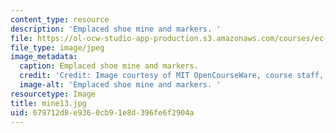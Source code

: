 ```yaml
---
content_type: resource
description: 'Emplaced shoe mine and markers. '
file: https://ol-ocw-studio-app-production.s3.amazonaws.com/courses/ec-s06-design-for-demining-spring-2007/679712d8e9360cb91e8d396fe6f2904a_mine13.jpg
file_type: image/jpeg
image_metadata:
  caption: Emplaced shoe mine and markers.
  credit: 'Credit: Image courtesy of MIT OpenCourseWare, course staff, and students.'
  image-alt: 'Emplaced shoe mine and markers. '
resourcetype: Image
title: mine13.jpg
uid: 679712d8-e936-0cb9-1e8d-396fe6f2904a
---
```

